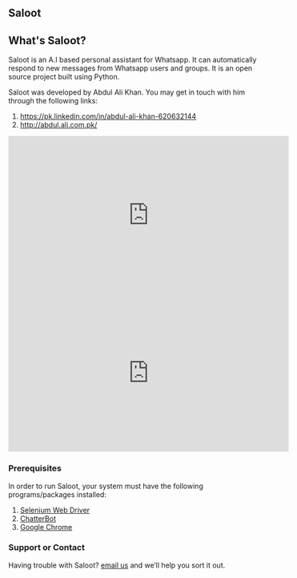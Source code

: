 ## Saloot

## What's Saloot?

Saloot is an A.I based personal assistant for Whatsapp. It can automatically respond to new messages from Whatsapp users and groups. It is an open source project built using Python.

Saloot was developed by Abdul Ali Khan. You may get in touch with him through the following links:
1. https://pk.linkedin.com/in/abdul-ali-khan-620632144
2. http://abdul.ali.com.pk/

<iframe width="560" height="315" src="https://www.youtube.com/embed/U6P7lbsA5p0" frameborder="0" allow="accelerometer; autoplay; encrypted-media; gyroscope; picture-in-picture" allowfullscreen></iframe>
<iframe width="560" height="315" src="https://www.youtube.com/embed/U6P7lbsA5p0" frameborder="0" allow="autoplay; encrypted-media" allowfullscreen></iframe>

### Prerequisites

In order to run Saloot, your system must have the following programs/packages installed:
1. [Selenium Web Driver](https://www.seleniumhq.org/download/)
2. [ChatterBot](https://github.com/gunthercox/ChatterBot)
3. [Google Chrome](https://www.google.com/chrome/)

### Support or Contact

Having trouble with Saloot? [email us](mailto:alikhan@cocashcreators.com) and we’ll help you sort it out.
